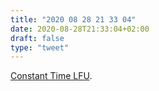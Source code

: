 ```yaml
---
title: "2020 08 28 21 33 04"
date: 2020-08-28T21:33:04+02:00
draft: false
type: "tweet"
---
```

[Constant Time LFU](https://arpitbhayani.me/blogs/lfu).

